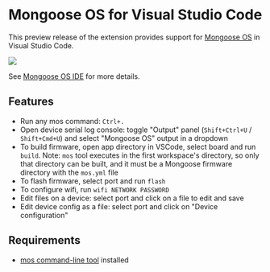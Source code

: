# Mongoose OS for Visual Studio Code

This preview release of the extension provides support for
[Mongoose OS](https://mongoose-os.com) in Visual Studio Code.

![](https://mongoose-os.com/docs/quickstart/images/ide.png)

See [Mongoose OS IDE](https://mongoose-os.com/docs/quickstart/ide.md)
for more details.

## Features

- Run any mos command: `Ctrl+.`
- Open device serial log console: toggle "Output" panel
  (`Shift+Ctrl+U` / `Shift+Cmd+U`)
  and select "Mongoose OS" output in a dropdown
- To build firmware, open app directory in VSCode, select board and run `build`.
  Note: `mos` tool executes in the first workspace's directory, so only that
  directory can be built, and it must be a Mongoose firmware directory with
  the `mos.yml` file
- To flash firmware, select port and run `flash`
- To configure wifi, run `wifi NETWORK PASSWORD`
- Edit files on a device: select port and click on a file to edit and save
- Edit device config as a file: select port and click on "Device configuration"

## Requirements

* [mos command-line tool](https://mongoose-os.com/docs/) installed
